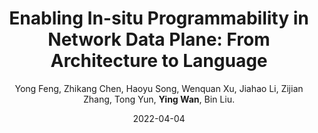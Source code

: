 ---
title: "Enabling In-situ Programmability in Network Data Plane: From Architecture to Language"
collection: publications
category: conferences
permalink: /publication/2022-04-04-rP4
level: <strong>(CCF-A)</strong>
author: Yong Feng, Zhikang Chen, Haoyu Song, Wenquan Xu, Jiahao Li, Zijian Zhang, Tong Yun, <strong>Ying Wan</strong>, Bin Liu.
date: 2022-04-04
venue: 'USENIX Symposium on Networked Systems Design and Implementation (NSDI)'
paperurl: 'http://wany16.github.io/files/rP4.pdf'
slidesurl: 'http://wany16.github.io/files/rP4-PPT.pdf'
---